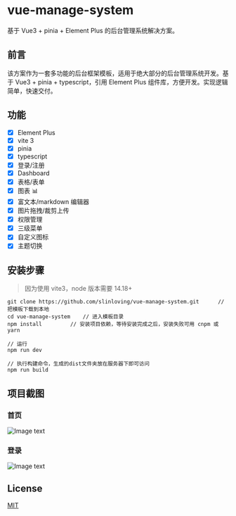 # vue-manage-system

基于 Vue3 + pinia + Element Plus 的后台管理系统解决方案。

## 前言

该方案作为一套多功能的后台框架模板，适用于绝大部分的后台管理系统开发。基于 Vue3 + pinia + typescript，引用 Element Plus 组件库，方便开发。实现逻辑简单，快速交付。

## 功能

- [X] Element Plus
- [X] vite 3
- [X] pinia
- [X] typescript
- [X] 登录/注册
- [X] Dashboard
- [X] 表格/表单
- [X] 图表 📊
- [X] 富文本/markdown 编辑器
- [X] 图片拖拽/裁剪上传
- [X] 权限管理
- [X] 三级菜单
- [X] 自定义图标
- [X] 主题切换

## 安装步骤

> 因为使用 vite3，node 版本需要 14.18+

```
git clone https://github.com/slinloving/vue-manage-system.git      // 把模板下载到本地
cd vue-manage-system    // 进入模板目录
npm install         // 安装项目依赖，等待安装完成之后，安装失败可用 cnpm 或 yarn

// 运行
npm run dev

// 执行构建命令，生成的dist文件夹放在服务器下即可访问
npm run build
```

## 项目截图

### 首页

![Image text](https://github.com/lin-xin/manage-system/raw/master/screenshots/wms1.png)

### 登录

![Image text](https://github.com/lin-xin/manage-system/raw/master/screenshots/wms3.png)

## License

[MIT](https://github.com/lin-xin/vue-manage-system/blob/master/LICENSE)
